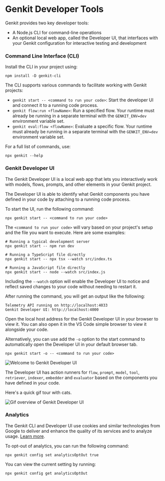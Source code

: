 # Genkit Developer Tools

Genkit provides two key developer tools:

- A Node.js CLI for command-line operations
- An optional local web app, called the Developer UI, that interfaces with your
Genkit configuration for interactive testing and development

### Command Line Interface (CLI)

Install the CLI in your project using:

```posix-terminal
npm install -D genkit-cli
```

The CLI supports various commands to facilitate working with Genkit projects:

- `genkit start -- <command to run your code>`: Start the developer UI and
connect it to a running code process.
- `genkit flow:run <flowName>`: Run a specified flow. Your runtime must already
be running in a separate terminal with the `GENKIT_ENV=dev` environment 
variable set.
- `genkit eval:flow <flowName>`: Evaluate a specific flow. Your runtime must
already be running in a separate terminal with the `GENKIT_ENV=dev` environment
variable set.

For a full list of commands, use:

```posix-terminal
npx genkit --help
```

### Genkit Developer UI

The Genkit Developer UI is a local web app that lets you interactively
work with models, flows, prompts, and other elements in your Genkit project.

The Developer UI is able to identify what Genkit components you have defined
in your code by attaching to a running code process.

To start the UI, run the following command:

```posix-terminal
npx genkit start -- <command to run your code>
```

The `<command to run your code>` will vary based on your project's setup and
the file you want to execute. Here are some examples:

```posix-terminal
# Running a typical development server
npx genkit start -- npm run dev

# Running a TypeScript file directly
npx genkit start -- npx tsx --watch src/index.ts

# Running a JavaScript file directly
npx genkit start -- node --watch src/index.js
```

Including the `--watch` option will enable the Developer UI to notice and
reflect saved changes to your code without needing to restart it.

After running the command, you will get an output like the following:

```posix-terminal
Telemetry API running on http://localhost:4033
Genkit Developer UI: http://localhost:4000
```

Open the local host address for the Genkit Developer UI in your browser to
view it. You can also open it in the VS Code simple browser to view it
alongside your code.

Alternatively, you can use add the `-o` option to the start command to
automatically open the Developer UI in your default browser tab.

```
npx genkit start -o -- <command to run your code>
```

![Welcome to Genkit Developer UI](resources/welcome_to_genkit_developer_ui.png)

The Developer UI has action runners for `flow`, `prompt`, `model`, `tool`,
`retriever`, `indexer`, `embedder` and `evaluator` based on the components
you have defined in your code.

Here's a quick gif tour with cats.

![Gif overview of Genkit Developer UI](resources/genkit_developer_ui_overview.gif)

### Analytics

The Genkit CLI and Developer UI use cookies and similar technologies from Google
to deliver and enhance the quality of its services and to analyze usage.
[Learn more](https://policies.google.com/technologies/cookies).

To opt-out of analytics, you can run the following command:

```posix-terminal
npx genkit config set analyticsOptOut true
```

You can view the current setting by running:

```posix-terminal
npx genkit config get analyticsOptOut
```
